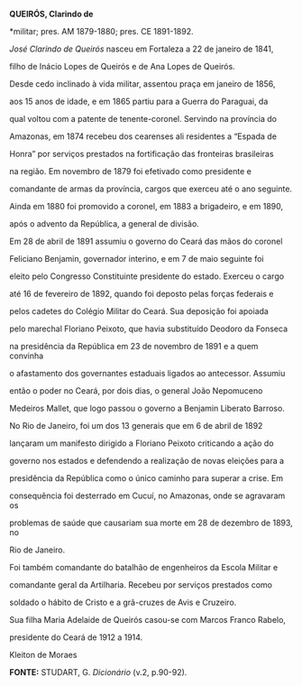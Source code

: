 **QUEIRÓS, Clarindo de**



\*militar; pres. AM 1879-1880; pres. CE 1891-1892.



*José Clarindo de Queirós* nasceu em Fortaleza a 22 de janeiro de 1841,

filho de Inácio Lopes de Queirós e de Ana Lopes de Queirós.



Desde cedo inclinado à vida militar, assentou praça em janeiro de 1856,

aos 15 anos de idade, e em 1865 partiu para a Guerra do Paraguai, da

qual voltou com a patente de tenente-coronel. Servindo na província do

Amazonas, em 1874 recebeu dos cearenses ali residentes a “Espada de

Honra” por serviços prestados na fortificação das fronteiras brasileiras

na região. Em novembro de 1879 foi efetivado como presidente e

comandante de armas da província, cargos que exerceu até o ano seguinte.

Ainda em 1880 foi promovido a coronel, em 1883 a brigadeiro, e em 1890,

após o advento da República, a general de divisão.



Em 28 de abril de 1891 assumiu o governo do Ceará das mãos do coronel

Feliciano Benjamin, governador interino, e em 7 de maio seguinte foi

eleito pelo Congresso Constituinte presidente do estado. Exerceu o cargo

até 16 de fevereiro de 1892, quando foi deposto pelas forças federais e

pelos cadetes do Colégio Militar do Ceará. Sua deposição foi apoiada

pelo marechal Floriano Peixoto, que havia substituído Deodoro da Fonseca

na presidência da República em 23 de novembro de 1891 e a quem convinha

o afastamento dos governantes estaduais ligados ao antecessor. Assumiu

então o poder no Ceará, por dois dias, o general João Nepomuceno

Medeiros Mallet, que logo passou o governo a Benjamin Liberato Barroso.



No Rio de Janeiro, foi um dos 13 generais que em 6 de abril de 1892

lançaram um manifesto dirigido a Floriano Peixoto criticando a ação do

governo nos estados e defendendo a realização de novas eleições para a

presidência da República como o único caminho para superar a crise. Em

consequência foi desterrado em Cucuí, no Amazonas, onde se agravaram os

problemas de saúde que causariam sua morte em 28 de dezembro de 1893, no

Rio de Janeiro.



Foi também comandante do batalhão de engenheiros da Escola Militar e

comandante geral da Artilharia. Recebeu por serviços prestados como

soldado o hábito de Cristo e a grã-cruzes de Avis e Cruzeiro.



Sua filha Maria Adelaide de Queirós casou-se com Marcos Franco Rabelo,

presidente do Ceará de 1912 a 1914.



Kleiton de Moraes



**FONTE:** STUDART, G. *Dicionário* (v.2, p.90-92).

